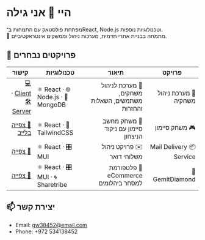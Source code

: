 # היי 👋 אני גילה
מפתחת פולסטאק עם התמחות ב־React, Node.js וטכנולוגיות נוספות.  
📍 מתמחה בבניית אתרי תדמית, מערכות ניהול וממשקים אינטראקטיביים.
## 🚀 פרויקטים נבחרים
<table dir="rtl">
<thead>
<tr>
<th>פרויקט</th>
<th>תיאור</th>
<th>טכנולוגיות</th>
<th>קישור</th>
</tr>
</thead>
<tbody>
<tr>
<td>🌸 מערכת ניהול משחקיה</td>
<td>🧩 מערכת לניהול משחקים, משתמשים, השאלות והחזרות</td>
<td dir="ltr">⚛️ React · 🌐 Node.js · 🍃 MongoDB</td>
<td>
<a href="https://github.com/yafa-f/my-playroom-update">💻 Client</a> ·
  <br>
<a href="https://github.com/gila-W/Playroom-Project-Node">🛠 Server</a>
</td>
</tr>

<tr>
<td>🎮 משחק סיימון</td>
<td>🎵 משחק מחשב סיימון עם ניקוד הניצחון</td>
<td dir="ltr">⚛️ React · 🎨 TailwindCSS</td>
<td>
<a href="https://gila-w.github.io/Simon/">🔗 צפייה בלייב</a>
</td>
</tr>

<tr>
<td>📦 Mail Delivery Service</td>
<td>✉️ פרויקט ניהול משלוחי דואר</td>
<td dir="ltr">⚛️ React · 🎛 MUI</td>
<td>
<a href="https://github.com/username/project3">🔗 צפייה</a>
</td>
</tr>

<tr>
<td>💎 GemitDiamond</td>
<td>🛒 פלטפורמת eCommerce למסחר ביהלומים</td>
<td dir="ltr">⚛️ React · 🎛 MUI · 🌀 Sharetribe</td>
<td>
<a href="https://github.com/gemit-project/client">🔗 צפייה</a>
</td>
</tr>
</tbody>
</table>

## 📫 יצירת קשר
- Email: gw38452@email.com
- Phone: +972 534138452

